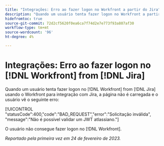 ```yaml
---
title: "Integrações: Erro ao fazer logon no Workfront a partir do Jira"
description: "Quando um usuário tenta fazer logon no Workfront a partir do Jira usando o Workfront para integração Jira, a página não é carregada e o usuário vê um erro."
hidefromtoc: true
source-git-commit: 72d2cf5620f0ea6ca7f74d2e7e773f93a807af30
workflow-type: tm+mt
source-wordcount: '96'
ht-degree: 4%

---
```



# Integrações: Erro ao fazer logon no [!DNL Workfront] from [!DNL Jira]

Quando um usuário tenta fazer logon no [!DNL Workfront] from [!DNL Jira] usando o Workfront para integração com Jira, a página não é carregada e o usuário vê o seguinte erro:

[!UICONTROL &quot;statusCode&quot;:400,&quot;code&quot;:&quot;BAD_REQUEST&quot;,&quot;error&quot;:&quot;Solicitação inválida&quot;, &quot;message&quot;:&quot;Não é possível validar um JWT atlassiano.&quot;]

O usuário não consegue fazer logon no [!DNL Workfront].

_Reportado pela primeira vez em 24 de fevereiro de 2023._

